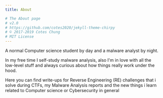 ```yaml
---
title: About

# The About page
# v2.0
# https://github.com/cotes2020/jekyll-theme-chirpy
# © 2017-2019 Cotes Chung
# MIT License
---
```


<span class="intro">A normal Computer science student by day and a malware analyst by night.</span>

In my free time I self-study malware analysis, also I'm in love with all the low-level stuff and always curious about how things really work under the hood.
<br>

Here you can find write-ups for Reverse Engineering (RE) challenges that i solve during CTFs, my Malware Analysis reports and the new things i learn related to Computer science or Cybersecurity in general
